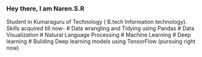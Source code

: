 ### Hey there, I am Naren.S.R
Student in Kumaraguru  of Technology ( B.tech Information technology).
Skills acquired till now-
    # Data wrangling and Tidying using Pandas
    # Data Visualization
    # Natural Language Processing
    # Machine Learning
    # Deep learning 
    # Buliding Deep learning models using TensorFlow (pursuing right now) 
